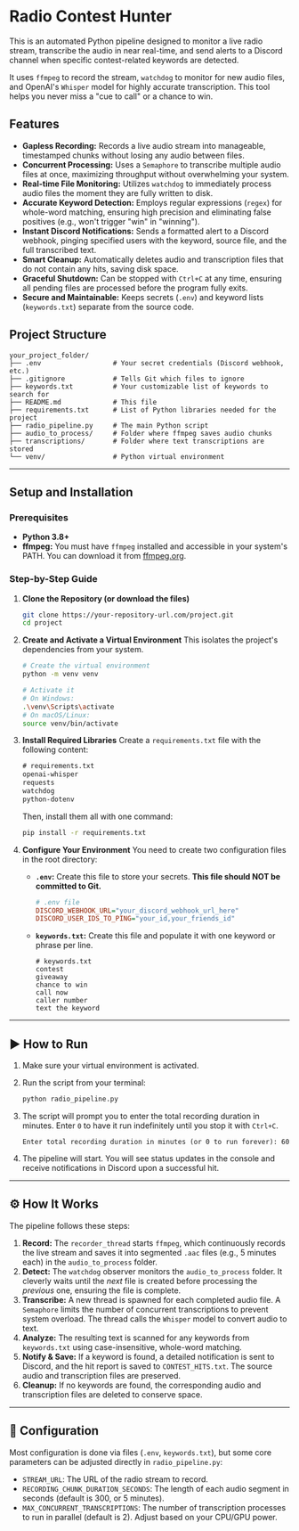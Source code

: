 # Radio Contest Hunter

This is an automated Python pipeline designed to monitor a live radio stream, transcribe the audio in near real-time, and send alerts to a Discord channel when specific contest-related keywords are detected.

It uses `ffmpeg` to record the stream, `watchdog` to monitor for new audio files, and OpenAI's `Whisper` model for highly accurate transcription. This tool helps you never miss a "cue to call" or a chance to win.

## Features

-   **Gapless Recording:** Records a live audio stream into manageable, timestamped chunks without losing any audio between files.
-   **Concurrent Processing:** Uses a `Semaphore` to transcribe multiple audio files at once, maximizing throughput without overwhelming your system.
-   **Real-time File Monitoring:** Utilizes `watchdog` to immediately process audio files the moment they are fully written to disk.
-   **Accurate Keyword Detection:** Employs regular expressions (`regex`) for whole-word matching, ensuring high precision and eliminating false positives (e.g., won't trigger "win" in "winning").
-   **Instant Discord Notifications:** Sends a formatted alert to a Discord webhook, pinging specified users with the keyword, source file, and the full transcribed text.
-   **Smart Cleanup:** Automatically deletes audio and transcription files that do not contain any hits, saving disk space.
-   **Graceful Shutdown:** Can be stopped with `Ctrl+C` at any time, ensuring all pending files are processed before the program fully exits.
-   **Secure and Maintainable:** Keeps secrets (`.env`) and keyword lists (`keywords.txt`) separate from the source code.

## Project Structure

```
your_project_folder/
├── .env                  # Your secret credentials (Discord webhook, etc.)
├── .gitignore            # Tells Git which files to ignore
├── keywords.txt          # Your customizable list of keywords to search for
├── README.md             # This file
├── requirements.txt      # List of Python libraries needed for the project
├── radio_pipeline.py     # The main Python script
├── audio_to_process/     # Folder where ffmpeg saves audio chunks
├── transcriptions/       # Folder where text transcriptions are stored
└── venv/                 # Python virtual environment
```

---

## Setup and Installation

### Prerequisites

-   **Python 3.8+**
-   **ffmpeg:** You must have `ffmpeg` installed and accessible in your system's PATH. You can download it from [ffmpeg.org](https://ffmpeg.org/download.html).

### Step-by-Step Guide

1.  **Clone the Repository (or download the files)**
    ```bash
    git clone https://your-repository-url.com/project.git
    cd project
    ```

2.  **Create and Activate a Virtual Environment**
    This isolates the project's dependencies from your system.
    ```bash
    # Create the virtual environment
    python -m venv venv

    # Activate it
    # On Windows:
    .\venv\Scripts\activate
    # On macOS/Linux:
    source venv/bin/activate
    ```

3.  **Install Required Libraries**
    Create a `requirements.txt` file with the following content:
    ```txt
    # requirements.txt
    openai-whisper
    requests
    watchdog
    python-dotenv
    ```
    Then, install them all with one command:
    ```bash
    pip install -r requirements.txt
    ```

4.  **Configure Your Environment**
    You need to create two configuration files in the root directory:

    -   **`.env`:** Create this file to store your secrets. **This file should NOT be committed to Git.**
        ```ini
        # .env file
        DISCORD_WEBHOOK_URL="your_discord_webhook_url_here"
        DISCORD_USER_IDS_TO_PING="your_id,your_friends_id"
        ```

    -   **`keywords.txt`:** Create this file and populate it with one keyword or phrase per line.
        ```
        # keywords.txt
        contest
        giveaway
        chance to win
        call now
        caller number
        text the keyword
        ```

---

## ▶️ How to Run

1.  Make sure your virtual environment is activated.
2.  Run the script from your terminal:
    ```bash
    python radio_pipeline.py
    ```
3.  The script will prompt you to enter the total recording duration in minutes. Enter `0` to have it run indefinitely until you stop it with `Ctrl+C`.

    ```
    Enter total recording duration in minutes (or 0 to run forever): 60
    ```
4.  The pipeline will start. You will see status updates in the console and receive notifications in Discord upon a successful hit.

---

## ⚙️ How It Works

The pipeline follows these steps:
1.  **Record:** The `recorder_thread` starts `ffmpeg`, which continuously records the live stream and saves it into segmented `.aac` files (e.g., 5 minutes each) in the `audio_to_process` folder.
2.  **Detect:** The `watchdog` observer monitors the `audio_to_process` folder. It cleverly waits until the *next* file is created before processing the *previous* one, ensuring the file is complete.
3.  **Transcribe:** A new thread is spawned for each completed audio file. A `Semaphore` limits the number of concurrent transcriptions to prevent system overload. The thread calls the `Whisper` model to convert audio to text.
4.  **Analyze:** The resulting text is scanned for any keywords from `keywords.txt` using case-insensitive, whole-word matching.
5.  **Notify & Save:** If a keyword is found, a detailed notification is sent to Discord, and the hit report is saved to `CONTEST_HITS.txt`. The source audio and transcription files are preserved.
6.  **Cleanup:** If no keywords are found, the corresponding audio and transcription files are deleted to conserve space.

---

## 🔧 Configuration

Most configuration is done via files (`.env`, `keywords.txt`), but some core parameters can be adjusted directly in `radio_pipeline.py`:

-   `STREAM_URL`: The URL of the radio stream to record.
-   `RECORDING_CHUNK_DURATION_SECONDS`: The length of each audio segment in seconds (default is 300, or 5 minutes).
-   `MAX_CONCURRENT_TRANSCRIPTIONS`: The number of transcription processes to run in parallel (default is 2). Adjust based on your CPU/GPU power.